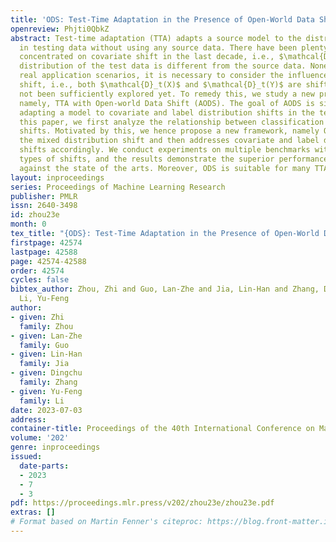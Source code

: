 ```yaml
---
title: 'ODS: Test-Time Adaptation in the Presence of Open-World Data Shift'
openreview: Phjti0QbkZ
abstract: Test-time adaptation (TTA) adapts a source model to the distribution shift
  in testing data without using any source data. There have been plenty of algorithms
  concentrated on covariate shift in the last decade, i.e., $\mathcal{D}_t(X)$, the
  distribution of the test data is different from the source data. Nonetheless, in
  real application scenarios, it is necessary to consider the influence of label distribution
  shift, i.e., both $\mathcal{D}_t(X)$ and $\mathcal{D}_t(Y)$ are shifted, which has
  not been sufficiently explored yet. To remedy this, we study a new problem setup,
  namely, TTA with Open-world Data Shift (AODS). The goal of AODS is simultaneously
  adapting a model to covariate and label distribution shifts in the test phase. In
  this paper, we first analyze the relationship between classification error and distribution
  shifts. Motivated by this, we hence propose a new framework, namely ODS, which decouples
  the mixed distribution shift and then addresses covariate and label distribution
  shifts accordingly. We conduct experiments on multiple benchmarks with different
  types of shifts, and the results demonstrate the superior performance of our method
  against the state of the arts. Moreover, ODS is suitable for many TTA algorithms.
layout: inproceedings
series: Proceedings of Machine Learning Research
publisher: PMLR
issn: 2640-3498
id: zhou23e
month: 0
tex_title: "{ODS}: Test-Time Adaptation in the Presence of Open-World Data Shift"
firstpage: 42574
lastpage: 42588
page: 42574-42588
order: 42574
cycles: false
bibtex_author: Zhou, Zhi and Guo, Lan-Zhe and Jia, Lin-Han and Zhang, Dingchu and
  Li, Yu-Feng
author:
- given: Zhi
  family: Zhou
- given: Lan-Zhe
  family: Guo
- given: Lin-Han
  family: Jia
- given: Dingchu
  family: Zhang
- given: Yu-Feng
  family: Li
date: 2023-07-03
address: 
container-title: Proceedings of the 40th International Conference on Machine Learning
volume: '202'
genre: inproceedings
issued:
  date-parts:
  - 2023
  - 7
  - 3
pdf: https://proceedings.mlr.press/v202/zhou23e/zhou23e.pdf
extras: []
# Format based on Martin Fenner's citeproc: https://blog.front-matter.io/posts/citeproc-yaml-for-bibliographies/
---
```

